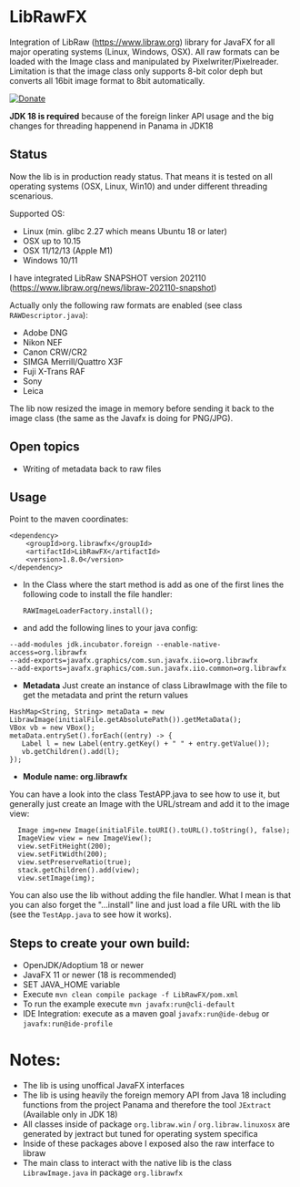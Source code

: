 # LibRawFX
Integration of LibRaw (https://www.libraw.org) library for JavaFX for all major operating systems (Linux, Windows, OSX). 
All raw formats can be loaded with the Image class and manipulated by Pixelwriter/Pixelreader. Limitation is that the image class only supports 8-bit color deph but converts all 16bit image format to 8bit automatically.

[![Donate](https://img.shields.io/badge/Donate-PayPal-green.svg)](https://www.paypal.com/donate/?hosted_button_id=CXWX6CAQ5MMV4)

**JDK 18 is required** because of the foreign linker API usage and the big changes for threading happenend in Panama in JDK18

## Status
Now the lib is in production ready status. That means it is tested on all operating systems (OSX, Linux, Win10) and under different threading scenarious.

Supported OS:
- Linux (min. glibc 2.27 which means Ubuntu 18 or later)
- OSX up to 10.15
- OSX 11/12/13 (Apple M1)
- Windows 10/11

I have integrated LibRaw SNAPSHOT version 202110 (https://www.libraw.org/news/libraw-202110-snapshot)

Actually only the following raw formats are enabled (see class `RAWDescriptor.java`):
- Adobe DNG
- Nikon NEF
- Canon CRW/CR2
- SIMGA Merrill/Quattro X3F
- Fuji X-Trans RAF
- Sony
- Leica

The lib now resized the image in memory before sending it back to the image class (the same as the Javafx is doing for PNG/JPG).

## Open topics
- Writing of metadata back to raw files

## Usage
Point to the maven coordinates:

```
<dependency>  
    <groupId>org.librawfx</groupId>    
    <artifactId>LibRawFX</artifactId>  
    <version>1.8.0</version>  
</dependency>  
```  

- In the Class where the start method is add as one of the first lines the following code to install the file handler:

     `RAWImageLoaderFactory.install();`  

- and add the following lines to your java config:
```
--add-modules jdk.incubator.foreign --enable-native-access=org.librawfx  
--add-exports=javafx.graphics/com.sun.javafx.iio=org.librawfx 
--add-exports=javafx.graphics/com.sun.javafx.iio.common=org.librawfx
```

- **Metadata**
Just create an instance of class LibrawImage with the file to get the metadata and print the return values
```
HashMap<String, String> metaData = new LibrawImage(initialFile.getAbsolutePath()).getMetaData();
VBox vb = new VBox();
metaData.entrySet().forEach((entry) -> {
   Label l = new Label(entry.getKey() + " " + entry.getValue());
   vb.getChildren().add(l);
});
```

- **Module name: org.librawfx**

You can have a look into the class TestAPP.java to see how to use it, but generally just create an Image with the URL/stream and add it to the image view:

```
  Image img=new Image(initialFile.toURI().toURL().toString(), false);  
  ImageView view = new ImageView();  
  view.setFitHeight(200);  
  view.setFitWidth(200);  
  view.setPreserveRatio(true);  
  stack.getChildren().add(view);  
  view.setImage(img);
```  

You can also use the lib without adding the file handler. What I mean is that you can also forget the "...install" line and just load a file URL with the lib (see the `TestApp.java` to see how it works).

## Steps to create your own build:
- OpenJDK/Adoptium 18 or newer
- JavaFX 11 or newer (18 is recommended)
- SET JAVA_HOME variable
- Execute `mvn clean compile package -f LibRawFX/pom.xml`
- To run the example execute `mvn javafx:run@cli-default`
- IDE Integration: execute as a maven goal `javafx:run@ide-debug` or `javafx:run@ide-profile`

# Notes:
- The lib is using unoffical JavaFX interfaces
- The lib is using heavily the foreign memory API from Java 18 including functions from the project Panama and therefore the tool `JExtract` (Available only in JDK 18)
- All classes inside of package `org.libraw.win` / `org.libraw.linuxosx` are generated by jextract but tuned for operating system specifica
- Inside of these packages above I exposed also the raw interface to libraw
- The main class to interact with the native lib is the class `LibrawImage.java` in package `org.librawfx`
     
